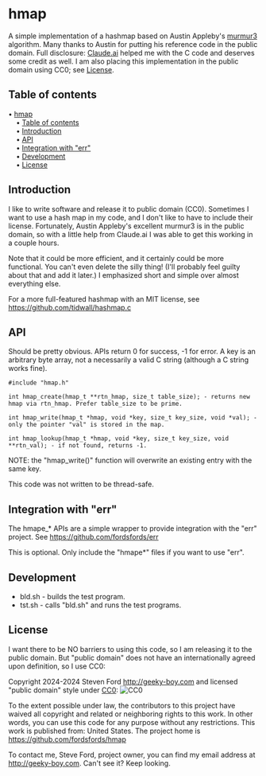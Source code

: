 # hmap
A simple implementation of a hashmap based on Austin Appleby's
[murmur3](https://github.com/aappleby/smhasher) algorithm.
Many thanks to Austin for putting his reference code in the public domain.
Full disclosure: [Claude.ai](https://claude.ai) helped me with the C code
and deserves some credit as well. I am also placing this implementation in
the public domain using CC0; see [License](#license).


## Table of contents

<!-- mdtoc-start -->
&bull; [hmap](#hmap)  
&nbsp;&nbsp;&nbsp;&nbsp;&bull; [Table of contents](#table-of-contents)  
&nbsp;&nbsp;&nbsp;&nbsp;&bull; [Introduction](#introduction)  
&nbsp;&nbsp;&nbsp;&nbsp;&bull; [API](#api)  
&nbsp;&nbsp;&nbsp;&nbsp;&bull; [Integration with "err"](#integration-with-err)  
&nbsp;&nbsp;&nbsp;&nbsp;&bull; [Development](#development)  
&nbsp;&nbsp;&nbsp;&nbsp;&bull; [License](#license)  
<!-- TOC created by '../mdtoc/mdtoc.pl README.md' (see https://github.com/fordsfords/mdtoc) -->
<!-- mdtoc-end -->


## Introduction

I like to write software and release it to public domain (CC0).
Sometimes I want to use a hash map in my code, and I don't like to have to include their license.
Fortunately, Austin Appleby's excellent murmur3 is in the public domain,
so with a little help from Claude.ai I was able to get this working in a couple hours.

Note that it could be more efficient, and it certainly could be more functional.
You can't even delete the silly thing!
(I'll probably feel guilty about that and add it later.)
I emphasized short and simple over almost everything else.

For a more full-featured hashmap with an MIT license, see https://github.com/tidwall/hashmap.c


## API

Should be pretty obvious. 
APIs return 0 for success, -1 for error.
A key is an arbitrary byte array, not a necessarily a valid C string (although a C string works fine).

````
#include "hmap.h"

int hmap_create(hmap_t **rtn_hmap, size_t table_size); - returns new hmap via rtn_hmap. Prefer table_size to be prime.

int hmap_write(hmap_t *hmap, void *key, size_t key_size, void *val); - only the pointer "val" is stored in the map.

int hmap_lookup(hmap_t *hmap, void *key, size_t key_size, void **rtn_val); - if not found, returns -1.
````

NOTE: the "hmap_write()" function will overwrite an existing entry with the same key.

This code was not written to be thread-safe.


## Integration with "err"

The hmape_* APIs are a simple wrapper to provide integration with
the "err" project.
See https://github.com/fordsfords/err

This is optional.
Only include the "hmape*" files if you want to use "err".


## Development

* bld.sh - builds the test program.
* tst.sh - calls "bld.sh" and runs the test programs.


## License

I want there to be NO barriers to using this code, so I am releasing it to the public domain.  But "public domain" does not have an internationally agreed upon definition, so I use CC0:

Copyright 2024-2024 Steven Ford http://geeky-boy.com and licensed
"public domain" style under
[CC0](http://creativecommons.org/publicdomain/zero/1.0/):
![CC0](https://licensebuttons.net/p/zero/1.0/88x31.png "CC0")

To the extent possible under law, the contributors to this project have
waived all copyright and related or neighboring rights to this work.
In other words, you can use this code for any purpose without any
restrictions.  This work is published from: United States.  The project home
is https://github.com/fordsfords/hmap

To contact me, Steve Ford, project owner, you can find my email address
at http://geeky-boy.com.  Can't see it?  Keep looking.
